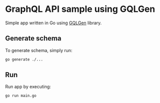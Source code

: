 # GraphQL API sample using GQLGen
Simple app written in Go using [GQLGen](https://github.com/vektah/gqlgen) library.

## Generate schema
To generate schema, simply run:
```bash
go generate ./...
```

## Run
Run app by executing:
```bash
go run main.go
```